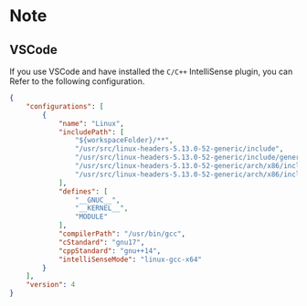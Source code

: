 
# Note

## VSCode

If you use VSCode and have installed the `C/C++` IntelliSense plugin, you can Refer to the following configuration.

```json
{
    "configurations": [
        {
            "name": "Linux",
            "includePath": [
                "${workspaceFolder}/**",
                "/usr/src/linux-headers-5.13.0-52-generic/include",
                "/usr/src/linux-headers-5.13.0-52-generic/include/generated",
                "/usr/src/linux-headers-5.13.0-52-generic/arch/x86/include",
                "/usr/src/linux-headers-5.13.0-52-generic/arch/x86/include/generated"
            ],
            "defines": [
                "__GNUC__",
                "__KERNEL__",
                "MODULE"
            ],
            "compilerPath": "/usr/bin/gcc",
            "cStandard": "gnu17",
            "cppStandard": "gnu++14",
            "intelliSenseMode": "linux-gcc-x64"
        }
    ],
    "version": 4
}
```
